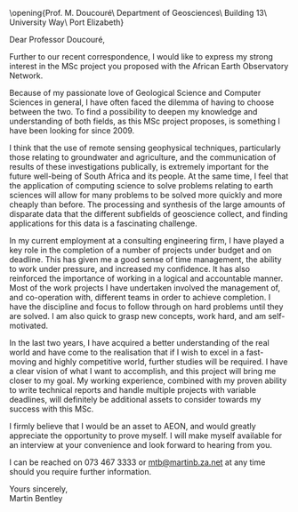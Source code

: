 \opening{Prof. M. Doucouré\\ Department of Geosciences\\ Building 13\\ University Way\\ Port Elizabeth}

Dear Professor Doucouré,

Further to our recent correspondence, I would like to express my strong interest in the MSc project you proposed with the African Earth Observatory Network.

Because of my passionate love of Geological Science and Computer Sciences in general, I have often faced the dilemma of having to choose between the two. To find a possibility to deepen my knowledge and understanding of both fields, as this MSc project proposes, is something I have been looking for since 2009. 

I think that the use of remote sensing geophysical techniques, particularly those relating to groundwater and agriculture, and the communication of results of these investigations publically, is extremely important for the future well-being of South Africa and its people. At the same time, I feel that the application of computing science to solve problems relating to earth sciences will allow for many problems to be solved more quickly and more cheaply than before. The processing and synthesis of the large amounts of disparate data that the different subfields of geoscience collect, and finding applications for this data is a fascinating challenge.

In my current employment at a consulting engineering firm, I have played a key role in the completion of a number of projects under budget and on deadline. This has given me a good sense of time management, the ability to work under pressure, and increased my confidence. It has also reinforced the importance of working in a logical and accountable manner. Most of the work projects I have undertaken involved the management of, and co-operation with, different teams in order to achieve completion. I have the discipline and focus to follow through on hard problems until they are solved. I am also quick to grasp new concepts, work hard, and am self-motivated.

In the last two years, I have acquired a better understanding of the real world and have come to the realisation that if I wish to excel in a fast-moving and highly competitive world, further studies will be required. I have a clear vision of what I want to accomplish, and this project will bring me closer to my goal. My working experience, combined with my proven ability to write technical reports and handle multiple projects with variable deadlines, will definitely be additional assets to consider towards my success with this MSc.

I firmly believe that I would be an asset to AEON, and would greatly appreciate the opportunity to prove myself. I will make myself available for an interview at your convenience and look forward to hearing from you.

I can be reached on 073 467 3333 or mtb@martinb.za.net at any time should you require further information.

Yours sincerely,  
Martin Bentley
